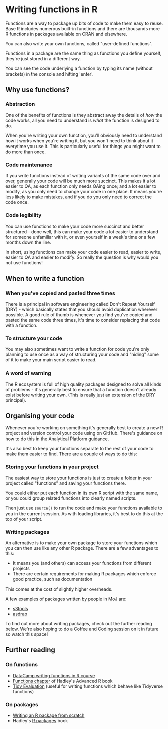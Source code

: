 # Writing functions in R

Functions are a way to package up bits of code to make them easy to reuse. Base R includes numerous built-in functions and there are thousands more R functions in packages available on CRAN and elsewhere.

You can also write your own functions, called "user-defined functions".

Functions in a package are the same thing as functions you define yourself, they're just stored in a different way.

You can see the code underlying a function by typing its name (without brackets) in the console and hitting 'enter'.

## Why use functions?

### Abstraction

One of the benefits of functions is they abstract away the details of *how* the code works, all you need to understand is *what* the function is designed to do.

When you're writing your own function, you'll obviously need to understand how it works when you're writing it, but you won't need to think about it everytime you use it. This is particularly useful for things you might want to do more than once.

### Code maintenance

If you write functions instead of writing variants of the same code over and over, generally your code will be much more succinct. This makes it a lot easier to QA, as each function only needs QAing once; and a lot easier to modify, as you only need to change your code in one place. It means you're less likely to make mistakes, and if you do you only need to correct the code once.

### Code legibility

You can use functions to make your code more succinct and better structured - done well, this can make your code a lot easier to understand for someone unfamiliar with it, or even yourself in a week's time or a few months down the line.

In short, using functions can make your code easier to read, easier to write, easier to QA and easier to modify. So really the question is why would you not use functions!

## When to write a function

### When you've copied and pasted three times
There is a principal in software engineering called Don't Repeat Yourself (DRY) - which basically states that you should avoid duplication wherever possible. A good rule of thumb is whenever you find you've copied and pasted the same code three times, it's time to consider replacing that code with a function.

### To structure your code
You may also sometimes want to write a function for code you're only planning to use once as a way of structuring your code and "hiding" some of it to make your main script easier to read.

### A word of warning
The R ecosystem is full of high quality packages designed to solve all kinds of problems - it's generally best to ensure that a function doesn't already exist before writing your own. (This is really just an extension of the DRY principal).

## Organising your code

Whenever you're working on something it's generally best to create a new R project and version control your code using on GitHub. There's guidance on how to do this in the Analytical Platform guidance.

It's also best to keep your functions separate to the rest of your code to make them easier to find. There are a couple of ways to do this:

### Storing your functions in your project
The easiest way to store your functions is just to create a folder in your project called "functions" and saving your functions there.

You could either put each function in its own R script with the same name, or you could group related functions into clearly named scripts.

Then just use ```source()``` to run the code and make your functions available to you in the current session. As with loading libraries, it's best to do this at the top of your script.

### Writing packages
An alternative is to make your own package to store your functions which you can then use like any other R package. There are a few advantages to this:

+ It means you (and others) can access your functions from different projects
+ There are certain requirements for making R packages which enforce good practice, such as documentation

This comes at the cost of slightly higher overheads.

A few examples of packages written by people in MoJ are:

+ [s3tools](https://github.com/moj-analytical-services/s3tools)
+ [asdrap](https://github.com/moj-analytical-services/asdrap)


To find out more about writing packages, check out the further reading below. We're also hoping to do a Coffee and Coding session on it in future so watch this space!

## Further reading

### On functions
+ [DataCamp writing functions in R course](https://www.datacamp.com/courses/writing-functions-in-r)
+ [Functions chapter](https://adv-r.hadley.nz/functions.html) of Hadley's Advanced R book
+ [Tidy Evaluation](https://tidyeval.tidyverse.org/introduction.html) (useful for writing functions which behave like Tidyverse functions) 

### On packages
+ [Writing an R package from scratch](https://hilaryparker.com/2014/04/29/writing-an-r-package-from-scratch/)
+ Hadley's [R packages](http://r-pkgs.had.co.nz/) book


